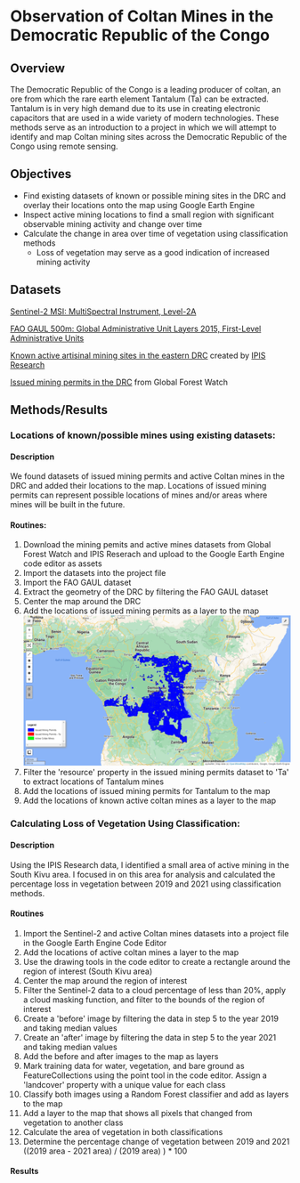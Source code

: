 # Observation of Coltan Mines in the Democratic Republic of the Congo

## Overview

The Democratic Republic of the Congo is a leading producer of coltan, an ore from which the rare earth element Tantalum (Ta) can be extracted. Tantalum is in very high demand due to its use in creating electronic capacitors that are used in a wide variety of modern technologies. These methods serve as an introduction to a project in which we will attempt to identify and map Coltan mining sites across the Democratic Republic of the Congo using remote sensing.

## Objectives

+ Find existing datasets of known or possible mining sites in the DRC and overlay their locations onto the map using Google Earth Engine
+ Inspect active mining locations to find a small region with significant observable mining activity and change over time
+ Calculate the change in area over time of vegetation using classification methods
	+ Loss of vegetation may serve as a good indication of increased mining activity
	
## Datasets

[Sentinel-2 MSI: MultiSpectral Instrument, Level-2A](https://developers.google.com/earth-engine/datasets/catalog/COPERNICUS_S2_SR#description)


[FAO GAUL 500m: Global Administrative Unit Layers 2015, First-Level Administrative Units](https://developers.google.com/earth-engine/datasets/catalog/FAO_GAUL_2015_level1?hl=en)


[Known active artisinal mining sites in the eastern DRC](http://geo.ipisresearch.be/geoserver/web/wicket/bookmarkable/org.geoserver.web.demo.MapPreviewPage?0)  created by [IPIS Research](https://ipisresearch.be/home/maps-data/open-data/)


[Issued mining permits in the DRC](https://data.globalforestwatch.org/datasets/gfw::democratic-republic-of-the-congo-mining-permits/about) from Global Forest Watch

## Methods/Results

### Locations of known/possible mines using existing datasets:

#### Description

We found datasets of issued mining permits and active Coltan mines in the DRC and added their locations to the map. Locations of issued mining permits can represent possible locations of mines and/or areas where mines will be built in the future.

#### Routines:
                
1. Download the mining pemits and active mines datasets from Global Forest Watch and IPIS Reserach and upload to the Google Earth Engine code editor as assets
2. Import the datasets into the project file
3. Import the FAO GAUL dataset
4. Extract the geometry of the DRC by filtering the FAO GAUL dataset
5. Center the map around the DRC
6. Add the locations of issued mining permits as a layer to the map
![](https://github.com/CordulaRobinson/GEE/blob/main/raymondeah/congo/drc_coltan_mine_observation/images/issued_mining_permits.PNG)
7. Filter the 'resource' property in the issued mining permits dataset to 'Ta' to extract locations of Tantalum mines
8. Add the locations of issued mining permits for Tantalum to the map
10. Add the locations of known active coltan mines as a layer to the map
                

### Calculating Loss of Vegetation Using Classification:

#### Description

Using the IPIS Research data, I identified a small area of active mining in the South Kivu area. I focused in on this area for analysis and calculated the percentage loss in vegetation between 2019 and 2021 using classification methods.

#### Routines
                
1. Import the Sentinel-2 and active Coltan mines datasets into a project file in the Google Earth Engine Code Editor
2. Add the locations of active coltan mines a layer to the map
3. Use the drawing tools in the code editor to create a rectangle around the region of interest (South Kivu area)
4. Center the map around the region of interest
5. Filter the Sentinel-2 data to a cloud percentage of less than 20%, apply a cloud masking function, and filter to the bounds of the region of interest
6. Create a 'before' image by filtering the data in step 5 to the year 2019 and taking median values
7. Create an 'after' image by filtering the data in step 5 to the year 2021 and taking median values
8. Add the before and after images to the map as layers
9. Mark training data for water, vegetation, and bare ground as FeatureCollections using the point tool in the code editor. Assign a 'landcover' property with a unique value for each class
10. Classify both images using a Random Forest classifier and add as layers to the map
11. Add a layer to the map that shows all pixels that changed from vegetation to another class
12. Calculate the area of vegetation in both classifications
13. Determine the percentage change of vegetation between 2019 and 2021 ((2019 area - 2021 area) / (2019 area) ) * 100
                

#### Results
